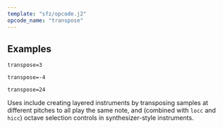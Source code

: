 ```yaml
---
template: "sfz/opcode.j2"
opcode_name: "transpose"
---
```

## Examples

```sfz
transpose=3

transpose=-4

transpose=24
```

Uses include creating layered instruments by transposing samples at different
pitches to all play the same note, and (combined with `locc` and `hicc`) octave
selection controls in synthesizer-style instruments.
